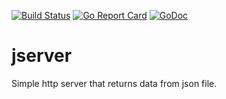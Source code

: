 [![Build Status](https://travis-ci.org/reireias/jserver.svg?branch=master)](https://travis-ci.org/reireias/jserver)
[![Go Report Card](https://goreportcard.com/badge/github.com/reireias/jserver)](https://goreportcard.com/report/github.com/reireias/jserver)
[![GoDoc](https://godoc.org/github.com/reireias/jserver?status.svg)](https://godoc.org/github.com/reireias/jserver)

# jserver
Simple http server that returns data from json file.

